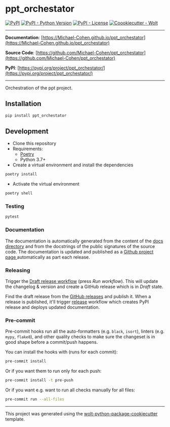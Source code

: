 # ppt_orchestator

[![PyPI](https://img.shields.io/pypi/v/ppt_orchestator?style=flat-square)](https://pypi.python.org/pypi/ppt_orchestator/)
[![PyPI - Python Version](https://img.shields.io/pypi/pyversions/ppt_orchestator?style=flat-square)](https://pypi.python.org/pypi/ppt_orchestator/)
[![PyPI - License](https://img.shields.io/pypi/l/ppt_orchestator?style=flat-square)](https://pypi.python.org/pypi/ppt_orchestator/)
[![Coookiecutter - Wolt](https://img.shields.io/badge/cookiecutter-Wolt-00c2e8?style=flat-square&logo=cookiecutter&logoColor=D4AA00&link=https://github.com/woltapp/wolt-python-package-cookiecutter)](https://github.com/woltapp/wolt-python-package-cookiecutter)


---

**Documentation**: [https://Michael-Cohen.github.io/ppt_orchestator](https://Michael-Cohen.github.io/ppt_orchestator)

**Source Code**: [https://github.com/Michael-Cohen/ppt_orchestator](https://github.com/Michael-Cohen/ppt_orchestator)

**PyPI**: [https://pypi.org/project/ppt_orchestator/](https://pypi.org/project/ppt_orchestator/)

---

Orchestration of the ppt project.

## Installation

```sh
pip install ppt_orchestator
```

## Development

* Clone this repository
* Requirements:
  * [Poetry](https://python-poetry.org/)
  * Python 3.7+
* Create a virtual environment and install the dependencies

```sh
poetry install
```

* Activate the virtual environment

```sh
poetry shell
```

### Testing

```sh
pytest
```

### Documentation

The documentation is automatically generated from the content of the [docs directory](./docs) and from the docstrings
 of the public signatures of the source code. The documentation is updated and published as a [Github project page
 ](https://pages.github.com/) automatically as part each release.

### Releasing

Trigger the [Draft release workflow](https://github.com/Michael-Cohen/ppt_orchestator/actions/workflows/draft_release.yml)
(press _Run workflow_). This will update the changelog & version and create a GitHub release which is in _Draft_ state.

Find the draft release from the
[GitHub releases](https://github.com/Michael-Cohen/ppt_orchestator/releases) and publish it. When
 a release is published, it'll trigger [release](https://github.com/Michael-Cohen/ppt_orchestator/blob/master/.github/workflows/release.yml) workflow which creates PyPI
 release and deploys updated documentation.

### Pre-commit

Pre-commit hooks run all the auto-formatters (e.g. `black`, `isort`), linters (e.g. `mypy`, `flake8`), and other quality
 checks to make sure the changeset is in good shape before a commit/push happens.

You can install the hooks with (runs for each commit):

```sh
pre-commit install
```

Or if you want them to run only for each push:

```sh
pre-commit install -t pre-push
```

Or if you want e.g. want to run all checks manually for all files:

```sh
pre-commit run --all-files
```

---

This project was generated using the [wolt-python-package-cookiecutter](https://github.com/woltapp/wolt-python-package-cookiecutter) template.

